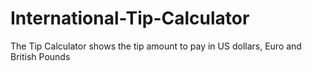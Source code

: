 # International-Tip-Calculator
The Tip Calculator shows the tip amount to pay in US dollars, Euro and British Pounds
